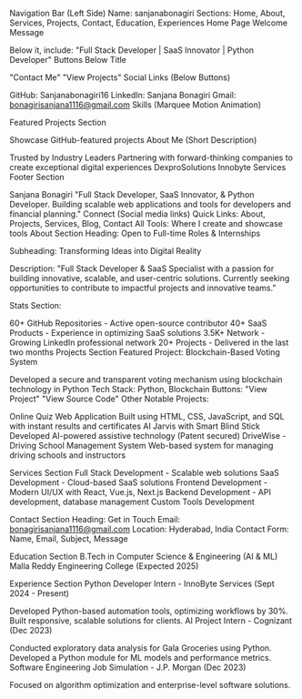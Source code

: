 Navigation Bar (Left Side)
Name: sanjanabonagiri
Sections: Home, About, Services, Projects, Contact, Education, Experiences
Home Page
Welcome Message

Below it, include:
"Full Stack Developer | SaaS Innovator | Python Developer"
Buttons Below Title

"Contact Me"
"View Projects"
Social Links (Below Buttons)

GitHub: Sanjanabonagiri16
LinkedIn: Sanjana Bonagiri
Gmail: bonagirisanjana1116@gmail.com
Skills (Marquee Motion Animation)

Featured Projects Section

Showcase GitHub-featured projects
About Me (Short Description)

Trusted by Industry Leaders
Partnering with forward-thinking companies to create exceptional digital experiences
DexproSolutions
Innobyte Services
Footer Section

Sanjana Bonagiri
"Full Stack Developer, SaaS Innovator, & Python Developer. Building scalable web applications and tools for developers and financial planning."
Connect (Social media links)
Quick Links: About, Projects, Services, Blog, Contact
All Tools: Where I create and showcase tools
About Section
Heading: Open to Full-time Roles & Internships

Subheading: Transforming Ideas into Digital Reality

Description:
"Full Stack Developer & SaaS Specialist with a passion for building innovative, scalable, and user-centric solutions. Currently seeking opportunities to contribute to impactful projects and innovative teams."

Stats Section:

60+ GitHub Repositories - Active open-source contributor
40+ SaaS Products - Experience in optimizing SaaS solutions
3.5K+ Network - Growing LinkedIn professional network
20+ Projects - Delivered in the last two months
Projects Section
Featured Project: Blockchain-Based Voting System

Developed a secure and transparent voting mechanism using blockchain technology in Python
Tech Stack: Python, Blockchain
Buttons:
"View Project"
"View Source Code"
Other Notable Projects:

Online Quiz Web Application
Built using HTML, CSS, JavaScript, and SQL with instant results and certificates
AI Jarvis with Smart Blind Stick
Developed AI-powered assistive technology (Patent secured)
DriveWise - Driving School Management System
Web-based system for managing driving schools and instructors

Services Section
Full Stack Development - Scalable web solutions
SaaS Development - Cloud-based SaaS solutions
Frontend Development - Modern UI/UX with React, Vue.js, Next.js
Backend Development - API development, database management
Custom Tools Development

Contact Section
Heading: Get in Touch
Email: bonagirisanjana1116@gmail.com
Location: Hyderabad, India
Contact Form: Name, Email, Subject, Message

Education Section
B.Tech in Computer Science & Engineering (AI & ML)
Malla Reddy Engineering College (Expected 2025)

Experience Section
Python Developer Intern - InnoByte Services (Sept 2024 - Present)

Developed Python-based automation tools, optimizing workflows by 30%.
Built responsive, scalable solutions for clients.
AI Project Intern - Cognizant (Dec 2023)

Conducted exploratory data analysis for Gala Groceries using Python.
Developed a Python module for ML models and performance metrics.
Software Engineering Job Simulation - J.P. Morgan (Dec 2023)

Focused on algorithm optimization and enterprise-level software solutions.
